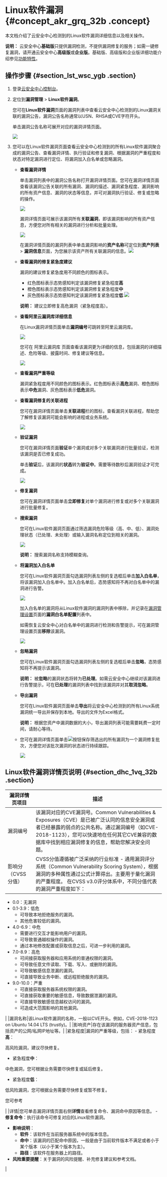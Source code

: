 # Linux软件漏洞 {#concept_akr_grq_32b .concept}

本文档介绍了云安全中心检测到的Linux软件漏洞详细信息以及相关操作。

**说明：** 云安全中心**基础版**只提供漏洞检测，不提供漏洞修复的服务；如需一键修复漏洞，请开通云安全中心**高级版**或**企业版**。基础版、高级版和企业版详细功能介绍参见[功能特性](../../../../intl.zh-CN/产品简介/功能特性.md#)。

## 操作步骤 {#section_lst_wsc_ygb .section}

1.  登录[云安全中心控制台](https://yundun.console.aliyun.com/?p=sas)。
2.  定位到**漏洞管理** \> **Linux软件漏洞**。

    您可在**Linux软件漏洞**页面的漏洞列表中查看云安全中心检测到的Linux漏洞关联的漏洞公告，漏洞公告名称通常以USN、RHSA或CVE字符开头。

    单击漏洞公告名称可展开对应的漏洞详情页面。

    ![](http://static-aliyun-doc.oss-cn-hangzhou.aliyuncs.com/assets/img/15298/155599616839856_zh-CN.png)

3.  您可以在Linux软件漏洞页面查看云安全中心检测到的所有Linux软件漏洞聚合成的漏洞公告、查看漏洞详情、执行验证和修复漏洞、根据漏洞的严重程度和状态对特定漏洞进行定位、将漏洞加入白名单或忽略漏洞。
    -   **查看漏洞详情** 

        单击漏洞列表中的漏洞公告名称打开漏洞详情页面。您可在漏洞详情页面查看该漏洞公告关联的所有漏洞、漏洞的描述、漏洞紧急程度、漏洞影响的所有资产信息、漏洞的状态等信息，并可对漏洞执行验证、修复或忽略的操作。

        ![](http://static-aliyun-doc.oss-cn-hangzhou.aliyuncs.com/assets/img/15298/155599616839857_zh-CN.png)

        漏洞详情页面可展示该漏洞所有**关联漏洞**，即该漏洞影响的所有资产信息，方便您对所有相关的漏洞进行分析和批量处理。

        ![](http://static-aliyun-doc.oss-cn-hangzhou.aliyuncs.com/assets/img/15298/155599616839858_zh-CN.png)

        在漏洞详情页面的漏洞列表中单击漏洞影响的**资产名称**可定位到**资产列表** \> **漏洞信息**页面，为您展示该资产所有关联漏洞的信息。![](http://static-aliyun-doc.oss-cn-hangzhou.aliyuncs.com/assets/img/15298/155599616939876_zh-CN.png)

    -   **查看漏洞的修复紧急度建议** 

        漏洞的建议修复紧急度用不同颜色的图标表示。

        -   红色图标表示态势感知判定该漏洞修复紧急程度**高**
        -   橙色图标表示态势感知判定该漏洞修复紧急程度**中**
        -   灰色图标表示态势感知判定该漏洞修复紧急程度**低**
        ![](http://static-aliyun-doc.oss-cn-hangzhou.aliyuncs.com/assets/img/118684/155599616939814_zh-CN.png)

        **说明：** 建议立即修复高危漏洞（紧急程度高）。

    -   **查看阿里云漏洞库详细信息** 

        在Linux漏洞详情页面单击**漏洞编号**可跳转至阿里云漏洞库。

        ![](http://static-aliyun-doc.oss-cn-hangzhou.aliyuncs.com/assets/img/15298/155599616939873_zh-CN.png)

        您可在 阿里云漏洞库 页面查看该漏洞更为详细的信息，包括漏洞的详细描述、危险等级、披露时间、修复建议等信息。

        ![](http://static-aliyun-doc.oss-cn-hangzhou.aliyuncs.com/assets/img/15298/155599616939874_zh-CN.png)

    -   **查看漏洞严重等级** 

        漏洞紧急程度用不同颜色的图标表示。红色图标表示**高危**漏洞、橙色图标表示**中危**漏洞、灰色图标表示**低危**漏洞。

    -   **查看漏洞修复的关联进程** 

        您可在漏洞详情页面单击**关联进程**栏的图标，查看漏洞关联进程，帮助您了解修复该漏洞可能会影响的进程或业务系统。

        ![](http://static-aliyun-doc.oss-cn-hangzhou.aliyuncs.com/assets/img/15298/155599616945125_zh-CN.png)

    -   **验证漏洞** 

        您可在漏洞详情页面**验证**单个漏洞或对多个关联漏洞进行批量验证，检测该漏洞是否已修复成功。

        单击**验证**后，该漏洞的**状态**转为**验证中**。需要等待数秒后漏洞验证才可完成。

        ![](http://static-aliyun-doc.oss-cn-hangzhou.aliyuncs.com/assets/img/15298/155599616939859_zh-CN.png)

    -   **修复漏洞** 

        您可在漏洞详情页面单击**立即修复**对单个漏洞进行修复或对多个关联漏洞进行批量修复。

    -   **搜索漏洞** 

        您可在Linux软件漏洞页面通过筛选漏洞危险等级（高、中、低）、漏洞处理状态（已处理、未处理）或输入漏洞名称定位到相关的漏洞。

        ![](http://static-aliyun-doc.oss-cn-hangzhou.aliyuncs.com/assets/img/15298/155599616939860_zh-CN.png)

        **说明：** 搜索漏洞名称支持模糊查询。

    -   **将漏洞加入白名单** 

        您可在Linux软件漏洞页面勾选漏洞列表左侧的复选框后单击**加入白名单**，将该漏洞加入白名单中。加入白名单后，态势感知将不再对白名单中的漏洞进行告警。

        ![](http://static-aliyun-doc.oss-cn-hangzhou.aliyuncs.com/assets/img/15298/155599616939861_zh-CN.png)

        加入白名单的漏洞将从Linux软件漏洞的漏洞列表中移除，并记录在[漏洞管理设置](intl.zh-CN/用户指南/漏洞管理/漏洞管理设置与加白名单.md#)页面的**漏洞白名单配置**列表中。

        如需恢复云安全中心对白名单中的漏洞进行检测和告警提示，可在漏洞管理设置页面**移除**该漏洞。

         ![](http://static-aliyun-doc.oss-cn-hangzhou.aliyuncs.com/assets/img/118684/155599616939827_zh-CN.png)

    -   **忽略漏洞** 

        您可在Linux软件漏洞页面勾选漏洞列表左侧的复选框后单击**忽略**，态势感知将不再提示该漏洞。

        **说明：** 被**忽略**的漏洞状态将转为**已处理**。如需云安全中心继续对该漏洞进行告警提示，可在**已处理**的漏洞列表中找到该漏洞并对其**取消忽略**。

    -   **导出漏洞** 

        您可在Linux软件漏洞页面单击**导出**将云安全中心检测到的所有Linux系统漏洞统一导出并保存到本地。导出的文件为Excel格式。

        **说明：** 根据您资产中漏洞数据的大小，导出漏洞列表可能需要耗费一定时间，请耐心等待。

    -   您可在漏洞详情页面单击![](http://static-aliyun-doc.oss-cn-hangzhou.aliyuncs.com/assets/img/118684/155599616939821_zh-CN.png)按钮保存筛选出的所有漏洞为一个漏洞修复批次，方便您对该批次漏洞的状态进行持续跟踪。

        ![](http://static-aliyun-doc.oss-cn-hangzhou.aliyuncs.com/assets/img/15298/155599617039862_zh-CN.png)


## Linux软件漏洞详情页说明 {#section_dhc_1vq_32b .section}

|漏洞详情页项目|描述|
|-------|--|
|漏洞编号|该漏洞对应的CVE漏洞号。Common Vulnerabilities & Exposures（CVE）是已被广泛认同的信息安全漏洞或者已经暴露的弱点的公共名称。通过漏洞编号（如CVE-2018-1123），您可以快速地在任何其它CVE兼容的数据库中找到相应漏洞修复的信息，帮助您解决安全问题。|
|影响分（CVSS分值）|CVSS分值遵循被广泛采纳的行业标准 - 通用漏洞评分系统（Common Vulnerability Scoring System），根据漏洞的多种属性通过公式计算得出。主要用于量化漏洞的严重程度。 在CVSS v3.0评分体系中，不同分值代表的漏洞严重程度如下：

-   0.0：无漏洞
-   0.1-3.9：低危
    -   可导致本地拒绝服务的漏洞。
    -   其他危害较低的漏洞。
-   4.0-6.9：中危
    -   需要进行交互才能影响用户的漏洞。
    -   可导致普通越权操作的漏洞。
    -   通过本地修改配置或获取信息之后，可进一步利用的漏洞。
-   7.0-8.9：高危
    -   可间接获取服务器和应用系统的普通权限的漏洞。
    -   可导致任意文件读取、下载、写入、或删除的漏洞。
    -   可导致敏感信息泄漏的漏洞。
    -   可直接导致业务中断、或远程拒绝服务的漏洞。
-   9.0-10.0：严重
    -   可直接获取服务器系统权限的漏洞。
    -   可直接获取重要的敏感信息，导致数据泄漏的漏洞。
    -   可直接导致敏感信息越权访问的漏洞。
    -   可造成大范围影响的其他漏洞。

 |
|漏洞名称|该Linux软件漏洞的名称，一般以CVE开头。例如，CVE-2018-1123 on Ubuntu 14.04 LTS \(trustly\)。|
|影响资产|存在该漏洞的服务器资产信息，包括资产的公网/私网IP地址等。|
|紧急程度|漏洞的严重等级，包括： -   紧急程度**高**：

高风险漏洞，建议尽快修复。

-   紧急程度**中**：

中危漏洞，您可根据业务需要尽快修复或延后修复。

-   紧急程度**低**：

低风险漏洞，您可根据业务需要尽快修复或暂不修复。


 您可参考

 |
|详情|您可单击漏洞详情页面右侧**详情**查看修复命令、漏洞命中原因等信息。 -   **修复命令**：执行该命令可修复对应的Linux软件漏洞。
-   **影响说明**：
    -   **软件**：该软件在当前服务器系统中的版本信息。
    -   **命中**：该漏洞的匹配命中原因，一般是由于当前软件版本不满足或者小于某个版本（以小于某个版本为主）。
    -   **路径**：该软件在服务器上的路径。
-   **风险重要提醒**：关于漏洞的风险提醒、补充修复建议和参考文档。

 |

